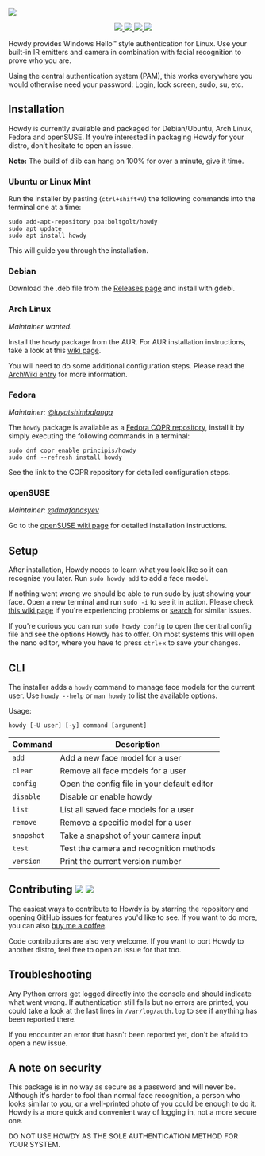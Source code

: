 ![](https://boltgolt.nl/howdy/banner.png)

<p align="center">
	<a href="https://travis-ci.org/boltgolt/howdy">
		<img src="https://img.shields.io/travis/boltgolt/howdy/master.svg">
	</a>
	<a href="https://github.com/boltgolt/howdy/releases">
		<img src="https://img.shields.io/github/release/boltgolt/howdy.svg?colorB=4c1">
	</a>
	<a href="https://github.com/boltgolt/howdy/graphs/contributors">
		<img src="https://img.shields.io/github/contributors/boltgolt/howdy.svg?style=flat">
	</a>
	<a href="https://www.buymeacoffee.com/boltgolt">
		<img src="https://img.shields.io/badge/endpoint.svg?url=https://boltgolt.nl/howdy/shield.json">
	</a>
</p>

Howdy provides Windows Hello™ style authentication for Linux. Use your built-in IR emitters and camera in combination with facial recognition to prove who you are.

Using the central authentication system (PAM), this works everywhere you would otherwise need your password: Login, lock screen, sudo, su, etc.

## Installation

Howdy is currently available and packaged for Debian/Ubuntu, Arch Linux, Fedora and openSUSE. If you’re interested in packaging Howdy for your distro, don’t hesitate to open an issue.

**Note:** The build of dlib can hang on 100% for over a minute, give it time.

### Ubuntu or Linux Mint

Run the installer by pasting (`ctrl+shift+V`) the following commands into the terminal one at a time:

```
sudo add-apt-repository ppa:boltgolt/howdy
sudo apt update
sudo apt install howdy
```

This will guide you through the installation.

### Debian

Download the .deb file from the [Releases page](https://github.com/boltgolt/howdy/releases) and install with gdebi.

### Arch Linux
_Maintainer wanted._

Install the `howdy` package from the AUR. For AUR installation instructions, take a look at this [wiki page](https://wiki.archlinux.org/index.php/Arch_User_Repository#Installing_packages).

You will need to do some additional configuration steps. Please read the [ArchWiki entry](https://wiki.archlinux.org/index.php/Howdy) for more information.

### Fedora
_Maintainer: [@luyatshimbalanga](https://github.com/luyatshimbalanga)_

The `howdy` package is available as a [Fedora COPR repository](https://copr.fedorainfracloud.org/coprs/principis/howdy/), install it by simply executing the following commands in a terminal:

```
sudo dnf copr enable principis/howdy
sudo dnf --refresh install howdy
```

See the link to the COPR repository for detailed configuration steps.

### openSUSE
_Maintainer: [@dmafanasyev](https://github.com/dmafanasyev)_

Go to the [openSUSE wiki page](https://en.opensuse.org/SDB:Facial_authentication) for detailed installation instructions.

## Setup

After installation, Howdy needs to learn what you look like so it can recognise you later. Run `sudo howdy add` to add a face model.

If nothing went wrong we should be able to run sudo by just showing your face. Open a new terminal and run `sudo -i` to see it in action. Please check [this wiki page](https://github.com/boltgolt/howdy/wiki/Common-issues) if you're experiencing problems or [search](https://github.com/boltgolt/howdy/issues) for similar issues.

If you're curious you can run `sudo howdy config` to open the central config file and see the options Howdy has to offer. On most systems this will open the nano editor, where you have to press `ctrl`+`x` to save your changes.

## CLI

The installer adds a `howdy` command to manage face models for the current user. Use `howdy --help` or `man howdy` to list the available options.

Usage:
```
howdy [-U user] [-y] command [argument]
```

| Command   | Description                                   |
|-----------|-----------------------------------------------|
| `add`     | Add a new face model for a user               |
| `clear`   | Remove all face models for a user             |
| `config`  | Open the config file in your default editor   |
| `disable` | Disable or enable howdy                       |
| `list`    | List all saved face models for a user         |
| `remove`  | Remove a specific model for a user            |
| `snapshot`| Take a snapshot of your camera input          |
| `test`    | Test the camera and recognition methods       |
| `version` | Print the current version number              |

## Contributing [![](https://img.shields.io/travis/boltgolt/howdy/dev.svg?label=dev%20build)](https://github.com/boltgolt/howdy/tree/dev) [![](https://img.shields.io/github/issues-raw/boltgolt/howdy/enhancement.svg?label=feature+requests&colorB=4c1)](https://github.com/boltgolt/howdy/issues?q=is%3Aissue+is%3Aopen+label%3Aenhancement)

The easiest ways to contribute to Howdy is by starring the repository and opening GitHub issues for features you'd like to see. If you want to do more, you can also [buy me a coffee](https://www.buymeacoffee.com/boltgolt).

Code contributions are also very welcome. If you want to port Howdy to another distro, feel free to open an issue for that too.

## Troubleshooting

Any Python errors get logged directly into the console and should indicate what went wrong. If authentication still fails but no errors are printed, you could take a look at the last lines in `/var/log/auth.log` to see if anything has been reported there.

If you encounter an error that hasn't been reported yet, don't be afraid to open a new issue.

## A note on security

This package is in no way as secure as a password and will never be. Although it's harder to fool than normal face recognition, a person who looks similar to you, or a well-printed photo of you could be enough to do it. Howdy is a more quick and convenient way of logging in, not a more secure one.

DO NOT USE HOWDY AS THE SOLE AUTHENTICATION METHOD FOR YOUR SYSTEM.
